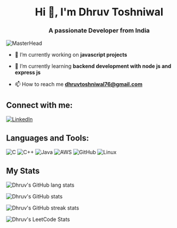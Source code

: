 
<h1 align="center">Hi 👋, I'm Dhruv Toshniwal</h1>
<h3 align="center">A passionate Developer from India</h3>

![MasterHead](https://user-images.githubusercontent.com/10498744/210012254-234538ff-d198-48aa-8964-37e6fd45d227.gif)


- 🔭 I’m currently working on **javascript projects**

- 🌱 I’m currently learning **backend development with node js and express js**

- 📫 How to reach me **dhruvtoshniwal76@gmail.com**

## Connect with me:

[![LinkedIn](https://img.shields.io/badge/LinkedIn-0077B5?style=for-the-badge&logo=linkedin&logoColor=white)](https://www.linkedin.com/in/toshniwaldo/) 


## Languages and Tools:
![C](https://img.shields.io/badge/C-00599C?style=for-the-badge&logo=c&logoColor=white) 
![C++](https://img.shields.io/badge/C%2B%2B-00599C?style=for-the-badge&logo=c%2B%2B&logoColor=white) 
![Java](https://img.shields.io/badge/Java-ED8B00?style=for-the-badge&logo=openjdk&logoColor=white) 
![AWS](https://img.shields.io/badge/Amazon_AWS-232F3E?style=for-the-badge&logo=amazon-aws&logoColor=white)
![GitHub](https://img.shields.io/badge/GitHub-100000?style=for-the-badge&logo=github&logoColor=white)
![Linux](https://img.shields.io/badge/Linux-FCC624?style=for-the-badge&logo=linux&logoColor=black)


## My Stats

![Dhruv's GitHub lang stats](https://github-readme-stats.vercel.app/api/top-langs?username=toshniwaldo&show_icons=true&locale=en&layout=compact&theme=algolia)

![Dhruv's GitHub stats](https://github-readme-stats.vercel.app/api?username=toshniwaldo&show_icons=true&theme=algolia)

![Dhruv's GitHub streak stats](https://github-readme-streak-stats.herokuapp.com/?user=toshniwaldo&theme=algolia)

![Dhruv's LeetCode Stats](https://leetcard.jacoblin.cool/toshniwaldo?theme=algolia)

